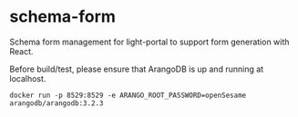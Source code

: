 # schema-form
Schema form management for light-portal to support form generation with React.


Before build/test, please ensure that ArangoDB is up and running at localhost.

```
docker run -p 8529:8529 -e ARANGO_ROOT_PASSWORD=openSesame arangodb/arangodb:3.2.3
```
